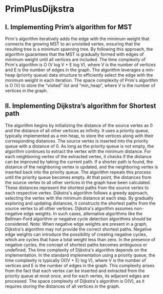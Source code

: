 # PrimPlusDijkstra
## I. Implementing Prim’s algorithm for MST
Prim's algorithm iteratively adds the edge with the minimum weight that
connects the growing MST to an unvisited vertex, ensuring that the resulting tree
is a minimum spanning tree. By following this approach, the algorithm guarantees
that the MST is gradually formed with edges of minimum weight until all vertices
are included.
The time complexity of Prim's algorithm is O (V log V + E log V), where V is the
number of vertices and E is the number of edges in the graph. The algorithm
leverages a min-heap (priority queue) data structure to efficiently select the edge
with the minimum weight in each iteration.
The space complexity of Prim's algorithm is O (V) to store the “visited” list and
“min_heap”, where V is the number of vertices in the graph.
## II. Implementing Dijkstra’s algorithm for Shortest path
The algorithm begins by initializing the distance of the source vertex as 0 and the
distance of all other vertices as infinity. It uses a priority queue, typically
implemented as a min heap, to store the vertices along with their corresponding
distances. The source vertex is inserted into the priority queue with a distance of
0.
As long as the priority queue is not empty, the algorithm continues to extract the
vertex with the minimum distance. For each neighboring vertex of the extracted
vertex, it checks if the distance can be improved by taking the current path. If a
shorter path is found, the distance of the neighboring vertex is updated, and the
neighboring vertex is inserted back into the priority queue.
The algorithm repeats this process until the priority queue becomes empty. At
that point, the distances from the source vertex to all other vertices in the graph
have been calculated. These distances represent the shortest paths from the
source vertex to each respective vertex.
Dijkstra's algorithm follows a greedy approach, selecting the vertex with the
minimum distance at each step. By gradually exploring and updating distances, it
constructs the shortest paths from the source vertex to all other vertices.
Dijkstra's algorithm assumes non-negative edge weights. In such cases, alternative
algorithms like the Bellman-Ford algorithm or negative cycle detection algorithms
should be considered.
Note: When negative edge weights are present in a graph, Dijkstra's algorithm
may not provide the correct shortest paths. Negative edge weights can introduce
the possibility of creating negative cycles, which are cycles that have a total
weight less than zero. In the presence of negative cycles, the concept of shortest
paths becomes ambiguous or undefined.
The time complexity of Dijkstra's algorithm depends on the implementation. In
the standard implementation using a priority queue, the time complexity is
typically O((V + E) log V), where V is the number of vertices and E is the number of
edges in the graph. This complexity arises from the fact that each vertex can be
inserted and extracted from the priority queue at most once, and for each vertex,
its adjacent edges are processed.
The space complexity of Dijkstra's algorithm is O(V), as it requires storing the
distances of all vertices in the graph.
